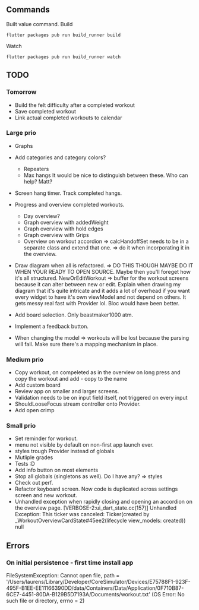 ## Commands
Built value command.
Build
```
flutter packages pub run build_runner build
```
Watch
```
flutter packages pub run build_runner watch
```

## TODO

### Tomorrow

- Build the felt difficulty after a completed workout
- Save completed workout
- Link actual completed workouts to calendar


### Large prio

- Graphs
- Add categories and category colors?
  - Repeaters
  - Max hangs
  It would be nice to distinguish between these.
  Who can help? Matt?

- Screen hang timer.
  Track completed hangs.

- Progress and overview completed workouts.
  - Day overview?
  - Graph overview with addedWeight
  - Graph overview with hold edges
  - Graph overview with Grips
  - Overview on workout accordion => calcHandoffSet needs to be in a separate class and extend that one. => do it when incorporating it in the overview. 
- Draw diagram when all is refactored. => DO THIS THOUGH MAYBE DO IT WHEN YOUR READY TO OPEN SOURCE.
  Maybe then you'll foreget how it's all structured. NewOrEditWorkout => buffer for the workout screens because it can alter between new or edit.
  Explain when drawing my diagram that it's quite intricate and it adds a lot of overhead
  if you want every widget to have it's own viewModel and not depend on others.
  It gets messy real fast with Provider lol.
  Bloc would have been better.
- Add board selection. Only beastmaker1000 atm.
- Implement a feedback button.
- When changing the model => workouts will be lost because the parsing will fail. Make sure there's a mapping mechanism in place.

### Medium prio

- Copy workout, on compeleted as in the overview on long press and copy the workout and add - copy to the name
- Add custom board
- Review app on smaller and larger screens.
- Validation needs to be on input field itself, not triggered on every input
- ShouldLooseFocus stream controller onto Provider.
- Add open crimp

### Small prio

- Set reminder for workout.
- menu not visible by default on non-first app launch ever.
- styles trough Provider instead of globals
- Mutliple grades
- Tests :D
- Add info button on most elements
- Stop all globals (singletons as well). Do I have any? => styles
- Check out perf.
- Refactor keyboard screen. Now code is duplicated across settings screen and new workout.
- Unhandled exception when rapidly closing and opening an accordion on the overview page.
  [VERBOSE-2:ui_dart_state.cc(157)] Unhandled Exception: This ticker was canceled: Ticker(created by _WorkoutOverviewCardState#45ee2(lifecycle view_models: created))
  null
  
  
  
## Errors

### On initial persistence - first time install app
FileSystemException: Cannot open file, path = '/Users/laurens/Library/Developer/CoreSimulator/Devices/E75788F1-923F-495F-B1EE-EE11166390DD/data/Containers/Data/Application/0F710B87-6CE7-4451-80DA-B129B5D7193A/Documents/workout.txt' (OS Error: No such file or directory, errno = 2)
